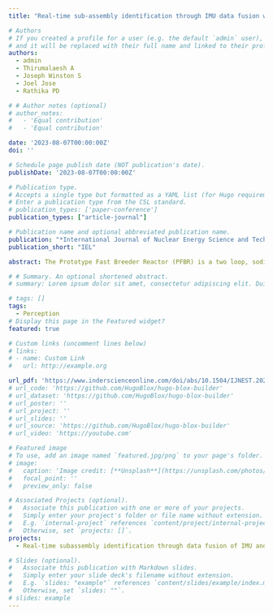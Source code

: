 ```yaml
---
title: "Real-time sub-assembly identification through IMU data fusion with vision sensor for an inspection system"

# Authors
# If you created a profile for a user (e.g. the default `admin` user), write the username (folder name) here
# and it will be replaced with their full name and linked to their profile.
authors:
  - admin
  - Thirumalaesh A
  - Joseph Winston S 
  - Joel Jose 
  - Rathika PD

# # Author notes (optional)
# author_notes:
#   - 'Equal contribution'
#   - 'Equal contribution'

date: '2023-08-07T00:00:00Z'
doi: ''

# Schedule page publish date (NOT publication's date).
publishDate: '2023-08-07T00:00:00Z'

# Publication type.
# Accepts a single type but formatted as a YAML list (for Hugo requirements).
# Enter a publication type from the CSL standard.
# publication_types: ['paper-conference']
publication_types: ["article-journal"]

# Publication name and optional abbreviated publication name.
publication: "*International Journal of Nuclear Energy Science and Technology, Inderscience Publishers"
publication_short: "IEL"

abstract: The Prototype Fast Breeder Reactor (PFBR) is a two loop, sodium cooled, pool type reactor. The PFBR reactor core is made up of sub-assemblies holding core material in a hexagonal lattice. The Reactor Core Viewing System in Room Temperature (RCVS-RT) aids in the process of inspection of the reactor core components. It introduces a vision probe into the extracted sub-assembly slot to reach the grid plate top for inspection. This work explores fusing non-contact sensors to a vision sensor to achieve orientation recognition of the RCVS-RT since the orientation is completely lost during the deployment of camera probe. We achieve this by overlaying generated orientation information from non-contact sensors onto the vision data. We use the orientation of the RCVS-RT and the core geometry to generate a numbering scheme of the adjacent sub-assemblies. This allows for a straightforward identification of the subassemblies in the core while maintaining sterility of core components.

# # Summary. An optional shortened abstract.
# summary: Lorem ipsum dolor sit amet, consectetur adipiscing elit. Duis posuere tellus ac convallis placerat. Proin tincidunt magna sed ex sollicitudin condimentum.

# tags: []
tags:
  - Perception
# Display this page in the Featured widget?
featured: true

# Custom links (uncomment lines below)
# links:
# - name: Custom Link
#   url: http://example.org

url_pdf: 'https://www.inderscienceonline.com/doi/abs/10.1504/IJNEST.2023.132651'
# url_code: 'https://github.com/HugoBlox/hugo-blox-builder'
# url_dataset: 'https://github.com/HugoBlox/hugo-blox-builder'
# url_poster: ''
# url_project: ''
# url_slides: ''
# url_source: 'https://github.com/HugoBlox/hugo-blox-builder'
# url_video: 'https://youtube.com'

# Featured image
# To use, add an image named `featured.jpg/png` to your page's folder.
# image:
#   caption: 'Image credit: [**Unsplash**](https://unsplash.com/photos/pLCdAaMFLTE)'
#   focal_point: ''
#   preview_only: false

# Associated Projects (optional).
#   Associate this publication with one or more of your projects.
#   Simply enter your project's folder or file name without extension.
#   E.g. `internal-project` references `content/project/internal-project/index.md`.
#   Otherwise, set `projects: []`.
projects:
  - Real-time subassembly identification through data fusion of IMU and camera for an nuclear reactor core inspection system

# Slides (optional).
#   Associate this publication with Markdown slides.
#   Simply enter your slide deck's filename without extension.
#   E.g. `slides: "example"` references `content/slides/example/index.md`.
#   Otherwise, set `slides: ""`.
# slides: example
---
```


<!-- {{% callout note %}}
Click the _Cite_ button above to demo the feature to enable visitors to import publication metadata into their reference management software.
{{% /callout %}}

{{% callout note %}}
Create your slides in Markdown - click the _Slides_ button to check out the example.
{{% /callout %}}

Add the publication's **full text** or **supplementary notes** here. You can use rich formatting such as including [code, math, and images](https://docs.hugoblox.com/content/writing-markdown-latex/). -->
